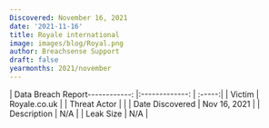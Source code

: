 ```yaml
---
Discovered: November 16, 2021
date: '2021-11-16'
title: Royale international
image: images/blog/Royal.png
author: Breachsense Support
draft: false
yearmonths: 2021/november
---
```


| Data Breach Report------------:   |:-------------:    | :-----:|
| Victim    | Royale.co.uk      | 
| Threat Actor    |       | 
| Date Discovered    | Nov 16, 2021      | 
| Description    | N/A      | 
| Leak Size    | N/A      | 

